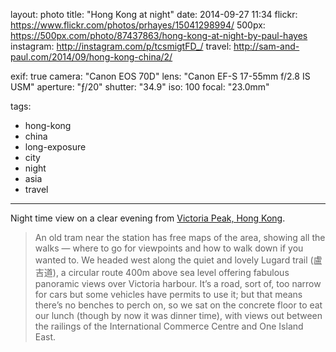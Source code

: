 layout: photo
title: "Hong Kong at night"
date: 2014-09-27 11:34
flickr: https://www.flickr.com/photos/prhayes/15041298994/
500px: https://500px.com/photo/87437863/hong-kong-at-night-by-paul-hayes
instagram: http://instagram.com/p/tcsmigtFD_/
travel: http://sam-and-paul.com/2014/09/hong-kong-china/2/

exif: true
camera: "Canon EOS 70D"
lens: "Canon EF-S 17-55mm f/2.8 IS USM"
aperture: "ƒ/20"
shutter: "34.9"
iso: 100
focal: "23.0mm"

tags:
  - hong-kong
  - china
  - long-exposure
  - city
  - night
  - asia
  - travel
---

Night time view on a clear evening from [Victoria Peak, Hong Kong](http://sam-and-paul.com/2014/09/hong-kong-china/).

> An old tram near the station has free maps of the area, showing all the walks — where to go for viewpoints and how to walk down if you wanted to. We headed west along the quiet and lovely Lugard trail (盧吉道), a circular route 400m above sea level offering fabulous panoramic views over Victoria harbour. It’s a road, sort of, too narrow for cars but some vehicles have permits to use it; but that means there’s no benches to perch on, so we sat on the concrete floor to eat our lunch (though by now it was dinner time), with views out between the railings of the International Commerce Centre and One Island East.
